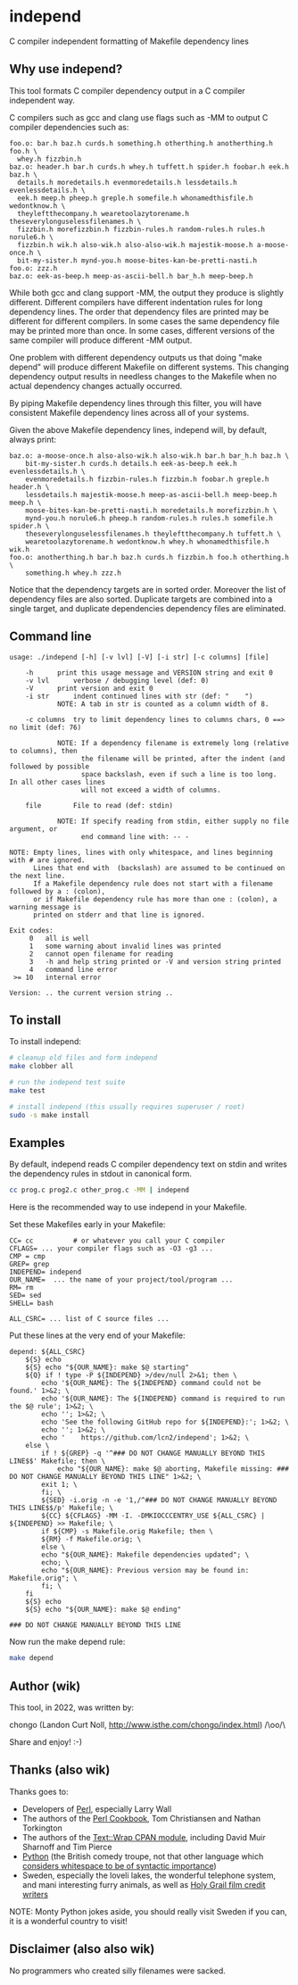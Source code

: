 # independ
C compiler independent formatting of Makefile dependency lines


## Why use independ?

This tool formats C compiler dependency output in a C compiler independent way.

C compilers such as gcc and clang use flags such as -MM to output C compiler
dependencies such as:

```make
foo.o: bar.h baz.h curds.h something.h otherthing.h anotherthing.h foo.h \
  whey.h fizzbin.h
baz.o: header.h bar.h curds.h whey.h tuffett.h spider.h foobar.h eek.h baz.h \
  details.h moredetails.h evenmoredetails.h lessdetails.h evenlessdetails.h \
  eek.h meep.h pheep.h greple.h somefile.h whonamedthisfile.h wedontknow.h \
  theyleftthecompany.h wearetoolazytorename.h theseverylonguselessfilenames.h \
  fizzbin.h morefizzbin.h fizzbin-rules.h random-rules.h rules.h norule6.h \
  fizzbin.h wik.h also-wik.h also-also-wik.h majestik-moose.h a-moose-once.h \
  bit-my-sister.h mynd-you.h moose-bites-kan-be-pretti-nasti.h
foo.o: zzz.h
baz.o: eek-as-beep.h meep-as-ascii-bell.h bar_h.h meep-beep.h
```

While both gcc and clang support -MM, the output they produce is slightly
different.  Different compilers have different indentation rules for long
dependency lines.  The order that dependency files are printed may be different
for different compilers.  In some cases the same dependency file may be printed
more than once.  In some cases, different versions of the same compiler will
produce different -MM output.

One problem with different dependency outputs us that doing "make depend"
will produce different Makefile on different systems.  This changing dependency
output results in needless changes to the Makefile when no actual dependency
changes actually occurred.

By piping Makefile dependency lines through this filter, you will have
consistent Makefile dependency lines across all of your systems.

Given the above Makefile dependency lines, independ will, by default, always print:

```make
baz.o: a-moose-once.h also-also-wik.h also-wik.h bar.h bar_h.h baz.h \
    bit-my-sister.h curds.h details.h eek-as-beep.h eek.h evenlessdetails.h \
    evenmoredetails.h fizzbin-rules.h fizzbin.h foobar.h greple.h header.h \
    lessdetails.h majestik-moose.h meep-as-ascii-bell.h meep-beep.h meep.h \
    moose-bites-kan-be-pretti-nasti.h moredetails.h morefizzbin.h \
    mynd-you.h norule6.h pheep.h random-rules.h rules.h somefile.h spider.h \
    theseverylonguselessfilenames.h theyleftthecompany.h tuffett.h \
    wearetoolazytorename.h wedontknow.h whey.h whonamedthisfile.h wik.h
foo.o: anotherthing.h bar.h baz.h curds.h fizzbin.h foo.h otherthing.h \
    something.h whey.h zzz.h
```

Notice that the dependency targets are in sorted order.  Moreover
the list of dependency files are also sorted.  Duplicate targets
are combined into a single target, and duplicate dependencies
dependency files are eliminated.


## Command line

```
usage: ./independ [-h] [-v lvl] [-V] [-i str] [-c columns] [file]

	-h		print this usage message and VERSION string and exit 0
	-v lvl		verbose / debugging level (def: 0)
	-V		print version and exit 0
	-i str		indent continued lines with str (def: "    ")
			NOTE: A tab in str is counted as a column width of 8.

	-c columns	try to limit dependency lines to columns chars, 0 ==> no limit (def: 76)

			NOTE: If a dependency filename is extremely long (relative to columns), then
			      the filename will be printed, after the indent (and followed by possible
			      space backslash, even if such a line is too long.  In all other cases lines
			      will not exceed a width of columns.

	file		File to read (def: stdin)

			NOTE: If specify reading from stdin, either supply no file argument, or
			      end command line with: -- -

NOTE: Empty lines, lines with only whitespace, and lines beginning with # are ignored.
      Lines that end with  (backslash) are assumed to be continued on the next line.
      If a Makefile dependency rule does not start with a filename followed by a : (colon),
      or if Makefile dependency rule has more than one : (colon), a warning message is
      printed on stderr and that line is ignored.

Exit codes:
     0   all is well
     1   some warning about invalid lines was printed
     2   cannot open filename for reading
     3   -h and help string printed or -V and version string printed
     4   command line error
 >= 10   internal error

Version: .. the current version string ..
```


## To install

To install independ:

```sh
# cleanup old files and form independ
make clobber all

# run the independ test suite
make test

# install independ (this usually requires superuser / root)
sudo -s make install
```


## Examples

By default, independ reads C compiler dependency text on stdin
and writes the dependency rules in stdout in canonical form.

```sh
cc prog.c prog2.c other_prog.c -MM | independ
```

Here is the recommended way to use independ in your Makefile.

Set these Makefiles early in your Makefile:

```make
CC= cc			# or whatever you call your C compiler
CFLAGS= ... your compiler flags such as -O3 -g3 ...
CMP = cmp
GREP= grep
INDEPEND= independ
OUR_NAME=  ... the name of your project/tool/program ...
RM= rm
SED= sed
SHELL= bash

ALL_CSRC= ... list of C source files ...
```

Put these lines at the very end of your Makefile:

```make
depend: ${ALL_CSRC}
	${S} echo
	${S} echo "${OUR_NAME}: make $@ starting"
	${Q} if ! type -P ${INDEPEND} >/dev/null 2>&1; then \
	    echo '${OUR_NAME}: The ${INDEPEND} command could not be found.' 1>&2; \
	    echo '${OUR_NAME}: The ${INDEPEND} command is required to run the $@ rule'; 1>&2; \
	    echo ''; 1>&2; \
	    echo 'See the following GitHub repo for ${INDEPEND}:'; 1>&2; \
	    echo ''; 1>&2; \
	    echo '    https://github.com/lcn2/independ'; 1>&2; \
	else \
	    if ! ${GREP} -q '^### DO NOT CHANGE MANUALLY BEYOND THIS LINE$$' Makefile; then \
	        echo "${OUR_NAME}: make $@ aborting, Makefile missing: ### DO NOT CHANGE MANUALLY BEYOND THIS LINE" 1>&2; \
		exit 1; \
	    fi; \
	    ${SED} -i.orig -n -e '1,/^### DO NOT CHANGE MANUALLY BEYOND THIS LINE$$/p' Makefile; \
	    ${CC} ${CFLAGS} -MM -I. -DMKIOCCCENTRY_USE ${ALL_CSRC} | ${INDEPEND} >> Makefile; \
	    if ${CMP} -s Makefile.orig Makefile; then \
		${RM} -f Makefile.orig; \
	    else \
		echo "${OUR_NAME}: Makefile dependencies updated"; \
		echo; \
		echo "${OUR_NAME}: Previous version may be found in: Makefile.orig"; \
	    fi; \
	fi
	${S} echo
	${S} echo "${OUR_NAME}: make $@ ending"

### DO NOT CHANGE MANUALLY BEYOND THIS LINE
```

Now run the make depend rule:

```sh
make depend
```


## Author (wik)

This tool, in 2022, was written by:

chongo (Landon Curt Noll, http://www.isthe.com/chongo/index.html) /\oo/\

Share and enjoy! :-)


## Thanks (also wik)

Thanks goes to:

- Developers of [Perl](https://www.perl.org), especially Larry Wall
- The authors of the [Perl Cookbook](https://www.oreilly.com/library/view/perl-cookbook/1565922433/), Tom Christiansen and Nathan Torkington
- The authors of the [Text::Wrap CPAN module](https://metacpan.org/pod/Text::Wrap), including David Muir Sharnoff and Tim Pierce
- [Python](http://www.montypython.com) (the British comedy troupe, not that other language which
[considers whitespace to be of syntactic importance](https://medium.com/nerd-for-tech/python-is-a-bad-programming-language-2ab73b0bda5))
- Sweden, especially the loveli lakes, the wonderful telephone system, and mani interesting furry animals, as well as [Holy Grail film credit writers](https://www.youtube.com/watch?v=SII-jhEd-a0)

NOTE: Monty Python jokes aside, you should really visit Sweden if you can, it is a wonderful country to visit!


## Disclaimer (also also wik)

No programmers who created silly filenames were sacked.
